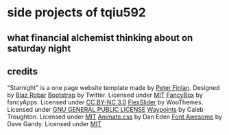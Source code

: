 # side projects of tqiu592
## what financial alchemist thinking about on saturday night


## credits

"Starnight" is a one page website template made by [Peter Finlan](http://peterfinlan.com/).
Designed by [Blaz Robar](http://www.blazrobar.com/)
[Bootstrap](http://getbootstrap.com/) by Twitter. Licensed under [MIT](https://github.com/twbs/bootstrap/blob/master/LICENSE)
[FancyBox](http://fancyapps.com/fancybox/) by fancyApps. Licensed under [CC BY-NC 3.0](http://creativecommons.org/licenses/by-nc/3.0/)
[FlexSlider](http://www.woothemes.com/flexslider/) by WooThemes. Licensed under [GNU GENERAL PUBLIC LICENSE](https://github.com/woothemes/FlexSlider/blob/master/LICENSE.md)
[Waypoints](https://github.com/imakewebthings/waypoints) by Caleb Troughton. Licensed under [MIT](https://github.com/imakewebthings/waypoints/blog/master/licenses.txt)
[Animate.css](https://daneden.github.io/animate.css/) by Dan Eden
[Font Awesome](http://fortawesome.github.io/Font-Awesome/) by Dave Gandy. Licensed under [MIT](http://opensource.org/licenses/mit-license.html)




